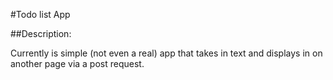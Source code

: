 #Todo list App

##Description:

Currently is simple (not even a real) app that takes in text and displays in on another page via a post request.